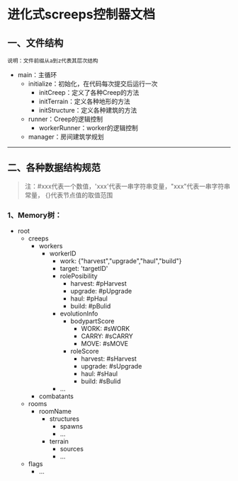 # 进化式screeps控制器文档

## 一、文件结构
    说明：文件前缀从a到z代表其层次结构
* main：主循环
    * initialize：初始化，在代码每次提交后运行一次
        * initCreep：定义了各种Creep的方法
        * initTerrain：定义各种地形的方法
        * initStructure：定义各种建筑的方法
    * runner：Creep的逻辑控制
        * workerRunner：worker的逻辑控制
    * manager：房间建筑学规划
----------------------------------
## 二、各种数据结构规范
>注：#xxx代表一个数值，'xxx'代表一串字符串变量，"xxx"代表一串字符串常量，
>{}代表节点值的取值范围
### 1、Memory树：
* root
    * creeps
        * workers
            * workerID
                * work: {"harvest","upgrade","haul","build"}
                * target: 'targetID'
                * rolePosibility
                    * harvest: #pHarvest
                    * upgrade: #pUpgrade
                    * haul: #pHaul
                    * build: #pBulid
                * evolutionInfo
                    * bodypartScore
                        * WORK: #sWORK
                        * CARRY: #sCARRY
                        * MOVE: #sMOVE
                    * roleScore
                        * harvest: #sHarvest
                        * upgrade: #sUpgrade
                        * haul: #sHaul
                        * build: #sBulid
                * ...
        * combatants
    * rooms
        * roomName
            * structures
                * spawns
                * ...
            * terrain
                * sources
                * ...
    * flags
        * ...
